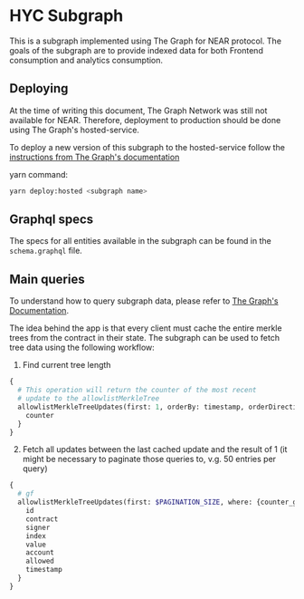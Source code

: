 # HYC Subgraph

This is a subgraph implemented using The Graph for NEAR protocol.
The goals of the subgraph are to provide indexed data for both Frontend consumption and analytics consumption.

## Deploying

At the time of writing this document, The Graph Network was still not available for NEAR. Therefore, deployment to production should be done using The Graph's hosted-service.

To deploy a new version of this subgraph to the hosted-service follow the [instructions from The Graph's documentation](https://thegraph.com/docs/en/deploying/deploying-a-subgraph-to-hosted/)

yarn command:
```sh
yarn deploy:hosted <subgraph name>
```

## Graphql specs

The specs for all entities available in the subgraph can be found in the `schema.graphql` file.

## Main queries

To understand how to query subgraph data, please refer to [The Graph's Documentation](https://thegraph.com/docs/en/querying/querying-the-graph/).

The idea behind the app is that every client must cache the entire merkle trees from the contract in their state. The subgraph can be used to fetch tree data using the following workflow:

1. Find current tree length
```graphql
{
  # This operation will return the counter of the most recent
  # update to the allowlistMerkleTree
  allowlistMerkleTreeUpdates(first: 1, orderBy: timestamp, orderDirection: desc) {
    counter
  }
}
```

2. Fetch all updates between the last cached update and the result of 1 (it might be necessary to paginate those queries to, v.g. 50 entries per query)
```graphql
{
  # gf
  allowlistMerkleTreeUpdates(first: $PAGINATION_SIZE, where: {counter_gt: $ALREADY_CACHED_ITEMS}, orderBy: timestamp, orderDirection: asc) {
    id
    contract
    signer
    index
    value
    account
    allowed
    timestamp
  }
}
```
